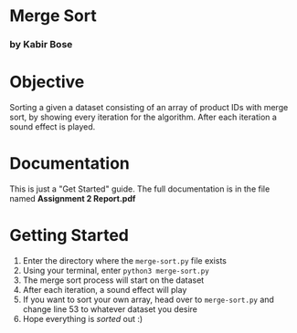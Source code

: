 # Merge Sort

### by Kabir Bose

# Objective

Sorting a given a dataset consisting of an array of product IDs with merge sort, by showing every iteration for the algorithm. After each iteration a sound effect is played.

# Documentation

This is just a "Get Started" guide. The full documentation is in the file named **Assignment 2 Report.pdf**

# Getting Started

1. Enter the directory where the `merge-sort.py` file exists
2. Using your terminal, enter `python3 merge-sort.py`
3. The merge sort process will start on the dataset
4. After each iteration, a sound effect will play
5. If you want to sort your own array, head over to `merge-sort.py` and change line 53 to whatever dataset you desire
6. Hope everything is _sorted_ out :)
